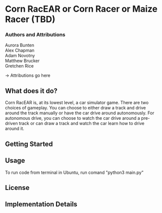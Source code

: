 # Corn RacEAR or Corn Racer or Maize Racer (TBD)
### Authors and Attributions
Aurora Bunten  
Alex Chapman  
Adam Novotny  
Matthew Brucker  
Gretchen Rice  
  
-> Attributions go here

## What does it do?
Corn RacEAR is, at its lowest level, a car simulator game. There are two choices of gameplay. You can choose to either draw a track and drive around the track manually or have the car drive around autonomously. For autonomous drive, you can choose to watch the car drive around a pre-driven track or can draw a track and watch the car learn how to drive around it.

## Getting Started


## Usage
To run code from terminal in Ubuntu, run comand "python3 main.py"

## License

## Implementation Details

